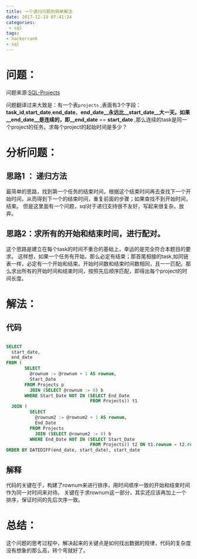 ```yaml
---
title: 一个递归问题的简单解法
date: 2017-12-19 07:41:24
categories:
 - sql
tags:
- hackerrank
- sql
---
```

# 问题：
问题来源:[SQL-Projects](https://www.hackerrank.com/challenges/projects/problem)

问题翻译过来大致是：有一个表```projects``` ,表面有3个字段：__task_id__,__start_date__,__end_date__。__end_date__永远比__start_date__大一天。如果__end_date__是连续的，即__end_date__ == __start_date__ ,那么连续的task是同一个project的任务。求每个project的起始时间是多少？

# 分析问题：
## 思路1 ： 递归方法
最简单的思路，找到第一个任务的结束时间，根据这个结束时间再去查找下一个开始时间，从而得到下一个的结束时间，重复前面的步骤；如果查找不到开始时间，结束。
但是这里面有一个问题，sql对于递归支持很不友好，写起来很复杂。放弃。
## 思路2：求所有的开始和结束时间，进行配对。
这个思路是建立在每个task的时间不重合的基础上，幸运的是完全符合本题目的要求。
这样想，如果一个任务有开始，那么必定有结束；那首尾相接的task,如同链表一样，必定有一个开始和结束。开始时间数和结束时间数相同，且一一匹配。那么求出所有的开始时间和结束时间，按照先后顺序匹配，即得出每个project的时间长度。

# 解法：
## 代码
``` sql

SELECT
  start_date,
  end_date
FROM (
       SELECT
         @rownum := @rownum + 1 AS rownum,
         Start_Date
       FROM Projects p
         JOIN (SELECT @rownum := 0) b
       WHERE Start_Date NOT IN (SELECT End_Date
                                FROM Projects)) t1
  JOIN (
         SELECT
           @rownum2 := @rownum2 + 1 AS rownum,
           End_Date
         FROM Projects
           JOIN (SELECT @rownum2 := 0) b
         WHERE End_Date NOT IN (SELECT Start_Date
                                FROM Projects)) t2 ON t1.rownum = t2.rownum
ORDER BY DATEDIFF(end_date, start_date), start_date

```
## 解释
代码的关键在于，构建了rownum来进行排序，用时间顺序一致的开始和结束时间作为同一对时间来对待。
关键在于求rownum这一部分，其实还应该再加上一个排序，保证时间的先后次序一致。

# 总结：
这个问题的思考过程中，解决起来的关键点是如何找出数据的规律，代码的复杂度没有想象的那么高，转个弯就好了。
